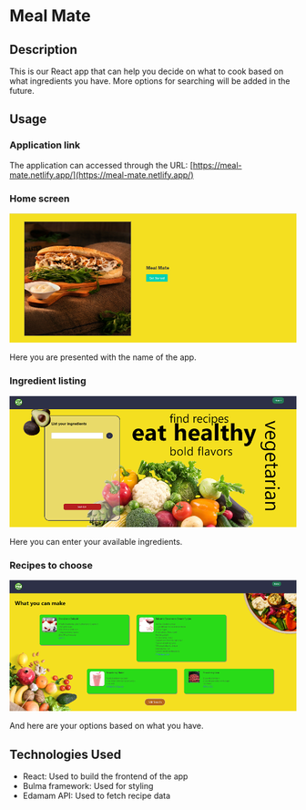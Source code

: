 # Meal Mate

## Description 
This is our React app that can help you decide on what to cook based on what ingredients you have. More options for searching will be added in the future.

## Usage

### Application link
The application can accessed through the URL: [https://meal-mate.netlify.app/](https://meal-mate.netlify.app/)

### Home screen 
![Home screen](./readme-images/home-page.png)

Here you are presented with the name of the app.

### Ingredient listing
![Ingredient listing](./readme-images/search-page.png)

Here you can enter your available ingredients.

### Recipes to choose
![Recipes to choose](./readme-images/search-results.png)

And here are your options based on what you have.

## Technologies Used

- React: Used to build the frontend of the app
- Bulma framework: Used for styling
- Edamam API: Used to fetch recipe data
